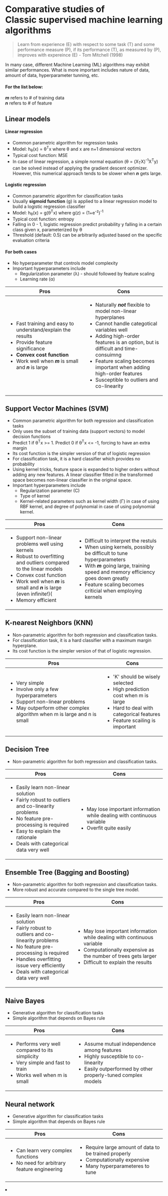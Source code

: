 # Comparative studies of<br>Classic supervised machine learning algorithms

> Learn from experience (E) with respect to some task (T) and some performance measure (P), if its performance (T), as measured by (P), improves with expereince (E) - Tom Mitchell (1998)

In many case, different Machine Learning (ML) algorithms may exhibit similar performances. What is more important includes nature of data, amount of data, hyperparameter tunning, etc.

#### For the list below:
**_m_** refers to # of training data<br>
**_n_** refers to # of feature

## Linear models
#### Linear regression
* Common parametric algorithm for regression tasks
* Model: h<sub>&theta;</sub>(x) = &theta;<sup>T</sup>x where &theta; and x are n+1 dimensional vectors
* Typical cost function: MSE
* In case of linear regression, a simple normal equation (&theta; = (X<sub>T</sub>X)<sup>-1</sup>X<sup>T</sup>y) can be solved instead of applying the gradient descent optimizer. However, this numerical approach tends to be slower when **_n_** gets large.
#### Logistic regression
* Common parametric algorithm for classification tasks
* Usually **sigmoid function** (g) is applied to a linear regression model to build a logistic regression classifier
* Model: h<sub>&theta;</sub>(x) = g(&theta;<sup>T</sup>x) where g(z) = (1+e<sup>-z</sup>)<sup>-1</sup>
* Typical cost function: entropy
* Falling in 0 - 1, logistic regression predict probability y falling in a certain class given x, parameterized by &theta;
* Threshold (default: 0.5) can be arbitrarily adjusted based on the specific evaluation criteria
#### For both cases
* No hyperparameter that controls model complexity 
* Important hyperparameters include
  * Regularization parameter (&lambda;) - should followed by feature scaling
  * Learning rate (&alpha;)

| Pros | Cons |
| ------ | ------ |
| <ul><li>Fast training and easy to understand/explain the results</li><li>Provide feature significance</li><li>**Convex cost function**</li><li>Work well when **_m_** is small and **_n_** is large</li></ul> | <ul><li>Naturally **_not_** flexible to model non-linear hyperplanes</li><li>Cannot handle categotical variables well</li><li>Adding high-order features is an option, but is difficult and time-consuimng</li><li>Feature scaling becomes important when adding high-order features</li><li>Susceptible to outliers and co-linearity</li></ul> |

## Support Vector Machines (SVM)
* Common parametric algorithm for both regression and classification tasks
* Only uses the subset of training data (support vectors) to model decision functions
* Predict 1 if &theta;<sup>T</sup>x >= 1. Predict 0 if &theta;<sup>T</sup>x <= -1, forcing to have an extra margin
* Its cost function is the simpler version of that of logistic regression
* For classification task, it is a hard classifier which provides no probability
* Using kernel tricks, feature space is expanded to higher orders without adding any new features. A linear classifier fitted in the transformed space becomes non-linear classifier in the original space.
* Important hyperparameters include
  * Regularization parameter (C)
  * Type of kernel
  * Kernel-related parameters such as kernel width (&Gamma;) in case of using RBF kernel, and degree of polynomial in case of using polynomial kernel.

| Pros | Cons |
| ------ | ------ |
| <ul><li>Support non-linear problems well using kernels</li><li>Robust to overfitting and outliers compared to the linear models</li><li>Convex cost function</li><li>Work well when **_m_** is small and **_n_** is large (even infinite!)(</li><li>Memory efficient</li></ul> | <ul><li>Difficult to interpret the restuls</li><li>When using kernels, possibly be difficult to tune hyperparameters</li><li>With **_m_** going large, training speed and memory efficiency goes down greatly</li><li>Feature scaling becomes criticial when employing kernels</li></ul> |

## K-nearest Neighbors (KNN)
* Non-parametric algorithm for both regression and classification tasks.
* For classification task, it is a hard classifier with a maximum margin hyperplane.
* Its cost function is the simpler version of that of logistic regression.

| Pros | Cons |
| ------ | ------ |
| <ul><li>Very simple</li><li>Involve only a few hyperparameters</li><li>Support non-linear problems</li><li>May outperform other complex algorithm when m is large and n is small</li></ul> | <ul><li>'K' should be wisely selected</li><li>High prediction cost when m is large</li><li>Hard to deal with categorical features</li><li>Feature scailing is important</li></ul>|

## Decision Tree
* Non-parametric algorithm for both regression and classification tasks.

| Pros | Cons |
| ------ | ------ |
| <ul><li>Easily learn non-linear solution</li><li>Fairly robust to outliers and co-linearity problems</li><li>No feature pre-processing is required</li><li>Easy to explain the rationale</li><li>Deals with categorical data very well</li></ul> | <ul><li>May lose important information while dealing with continuous variable</li><li>Overfit quite easily</li></ul>|

## Ensemble Tree (Bagging and Boosting)
* Non-parametric algorithm for both regression and classification tasks.
* More robust and accurate compared to the single tree model.

| Pros | Cons |
| ------ | ------ |
| <ul><li>Easily learn non-linear solution</li><li>Fairly robust to outliers and co-linearity problems</li><li>No feature pre-processing is required</li><li>Handles overfitting issue very efficiently</li><li>Deals with categorical data very well</li></ul> | <ul><li>May lose important information while dealing with continuous variable</li><li>Computationally expensive as the number of trees gets larger</li><li>Difficult to explain the results</li></ul>|

## Naive Bayes
* Generative algorithm for classification tasks
* Simple algorithm that depends on Bayes rule

| Pros | Cons |
| ------ | ------ |
| <ul><li>Performs very well compared to its simplicity</li><li>Very simple and fast to train</li><li>Works well when m is small</li></ul> | <ul><li>Assume mutual independence among features</li><li>Highly susceptible to co-linearity</li><li>Easily outperformed by other properly-tuned complex models</li></ul>|

## Neural network
* Generative algorithm for classification tasks
* Simple algorithm that depends on Bayes rule

| Pros | Cons |
| ------ | ------ |
| <ul><li>Can learn very complex functions</li><li>No need for arbitrary feature engineering</li></ul> | <ul><li>Require large amount of data to be trained properly</li><li>Computationally expensive</li><li>Many hyperparameteres to tune</li></ul>|
<li></li>
